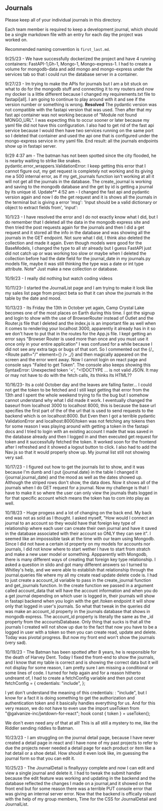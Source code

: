 ## Journals

Please keep all of your individual journals in this directory.

Each team member is required to keep a development journal, which should be a single markdown file with an entry for each day the project was worked on.

Recommended naming convention is `first_last.md`.

9/25/23 -
We have successfully dockerized the project and have 4 running containers: FastAPI-1,Gh-1, Mongo-1, Mongo-express-1. I had to create a volume for mongodb-data and add mongo and mongo-express under the services tab so that i could run the database server in a container.

9/27/23 -
Im trying to make the APIs for journals but I am a bit stuck on what to do for the mongodb stuff and connecting it to my routers and now my docker is a little different because I changed my requirements.txt file to fastapi[all]. I am going to continue to play around with it and see if the version number or something is wrong.
**Resolved** The pydantic version was not compatible with the fastapi version that was used.
Then after that my fast api container was not working because of "Module not found MONGO_URL". I was expecting this to occur sooner or later because my yaml file did not have this configuration. I also had to get rid of the fast api service because I would then have two services running on the same port so I deleted that container and used the api one that is configured under the mongo-express service in my yaml file. End result: all the journals endpoints show up in fastapi server.

9/29 4:37 am -
The batman has not been spotted since the city flooded, he is nearby waiting to strike like snakes.
pydantic.error_wrappers.ValidationError: <unprintable ValidationError object> I keep getting this error that I cannot figure out, my get request is completely not working and its giving me a 500 internal error, as if my get_journals function isn't working at all it will not get all the journals in the database. The create_journal is working and saving to the mongodb database and the get by id is getting a journal by its unique id.
Update\*\* 4:52 am - I changed the fast api and pydantic version again and now I do the get request and it is shows all the journals in the terminal but is giving a error 'msg': 'Input should be a valid dictionary or object to extract fields from', 'input':

10/1/23 -
I have resolved the error and I do not exactly know what I did, but I do remember that I deleted all the data in the mongodb express site and then tried the post requests again for the journals and then I did a get request and it stored all the info in the database and was showing all the journals in the GET endpoint. Not sure what I did, I think also deleted the collection and made it again. Even though models were good for the BaseModels, I changed the type to all str already but I guess FastAPI just did not catch up or was working too slow or maybe when I deleted the collection before had the date field for the journal_date in my journals.py models file, maybe it was still thinking the type was a date or int type attribute. Note\* Just make a new collection or database.

10/9/23 -
I really did nothing but watch coding videos

10/11/23-
I started the JournalList page and I am trying to make it look like my sales list page from project beta so that it can show the journals in the table by the date and mood.

10/13/23 -
Its Friday the 13th in October yet again, Camp Crystal Lake becomes one of the most places on Earth during this time.
I got the signup and login to show with the use of BrowserRouter instead of Outlet and the Router.js file that I deleted and the index.js is an important file as well when it comes to rendering your localhost 3000, apparently it already has <App/> in it so we don't have to put that in the routes for the App.js file. I kept getting an error says "Browser Router is used more than once and you must use it once only in your entire application" I was confused for a while because I did not see any extra <BrowserRouter> tags or bugs of that sort. So I commented out the {/_ <Route path="/" element={<App />} /> _/} and then magically appeared on the screen and the error went away. Now I cannot login on react page and console says "Failed to get Token". The console also keeps showing this SyntaxError: Unexpected token '<', "<!DOCTYPE ... is not valid JSON. It may or may not have to do with the fetch calls, its thinks its HTML??

10/16/23-
Its a cold October day and the leaves are falling faster... I could not get the token to be fetched and I still kept getting that error from the 13th and I spent the whole weekend trying to fix the bug but I somehow cannot understand why what I did made it work. I eventually changed the baseurl from localhost 3000 to localhost 8000, this is because the base url specifies the first part of the of the url that is used to send requests to the backend which is on localhost:8000. But Even then I got a terrible pydantic ValidationError and localhost:8000/token was not fetching any tokens then for some reason I was playing around with getting a token in the fastapi docs and I tried to login with an existing account I made that was saved in the database already and then I logged in and then executed get request for token and it successfully fetched the token. It worked soon for the frontend after I refreshed and it showed a logout button to click. I also had to add the Nav.js so that it would properly show up. My journal list still not showing very sad.

10/17/23 -
I figured out how to get the journals list to show, and it was because I'm dumb and I put {journal.date} in the table I changed it {journal.journal_date} and the mood as well as the dates showed up. Although the striped rows don't show, the data does. Now it shows all of the journals when I do GET request for a journal. Now my challenge is that I have to make it so where the user can only view the journals thats logged in for that specific account which means the token has to com into play as well.

10/18/23 -
Huge progess and a lot of changing on the back end. My back end was not as sold as I thought. I asked myself, "How would I connect an journal to an account so they would have that foreign key type of relationship where each user can create their own journal and have it saved in the database associated with their account so ONLY they can see it". I seemed like an imposssible task at the time with our team using Mongodb. Since I did not have a certain id property on my models for accounts nor journals, I did not know where to start wether I have to start from stratch and make a new user model or something. Appparently with Mongodb, there is many different ways of creating that foreign key type relationship. I asked a question in slido and got many different answers so I turned to Whitley's help, and we were able to establish that relationship through the journal.queries file where my all my create read update delete code is. I had to just create a account_id variable to pass in the create_journal function and get_journals function. In the create function we passed in a argument called account_data that will have the account information and when you do a get journal depending on which user is logged in, their journals will show in fastapi backend when you login with the get /token endpoint it will show only that logged in user's journals. So what that tweak in the queries did was make an account_id property in the journals database that shows in mongodb express. The account_id property is literally the same as the \_id property from the accountsDatabase. Only thing that sucks is that all the journals I created will not show up due to the fact that now you have to be a logged in user with a token so then you can create read, update and delete. Today was pivotal progress. But now my front end won't show the journals (very sad).

10/19/23 -
The Batman has been spotted after 8 years, he is responsible for the death of Harvey Dent.
Today I fixed the front-end to show the journals, and I know that my table is correct and is showing the correct data but it will not display for some reason, I am pretty sure I am missing a conditional or some lines of code. I turned for help again and for a reason hitherto undreamt of, I had to create a fetchConfig variable and then put
const fetchConfig = {
credentials: "include",
};

I yet don't understand the meaning of this credentials: : "include", but I know for a fact it is doing something to get the authorization and authentication token and it basically handles everything for us. And for this very reason, we do not have to even use the import useToken from "@galvanize-inc/jwtdown-for-react"; hook const { token } = useToken();

We don't even need any of that at all! This is all still a mystery to me, like the Riddler sending riddles to Batman.

10/23/23 -
I am struggling on the journal detail page, because I have never created a detail page in react and I have none of my past projects to refer to due the projects never needed a detail page for each product or item like a hat detail or a shoe detail. How should it even look like, im guessing the journal form so that you can edit it.


10/25/23 -
The JournalDetail is finallyyyy complete and now I can edit and view a single journal and delete it. I had to tweak the submit handler because the edit feature was working and updating in the backend and the database reflected the changes I made on a journal,and it showed on the front end but for some reason there was a terrible PUT console error that was giving an internal server error. Now that the backend is offically robust with the help of my group members, Time for the CSS for JournalDetail and JournalList.